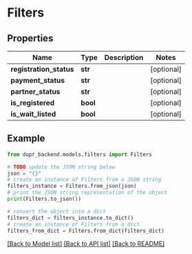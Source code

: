 # Filters


## Properties

Name | Type | Description | Notes
------------ | ------------- | ------------- | -------------
**registration_status** | **str** |  | [optional] 
**payment_status** | **str** |  | [optional] 
**partner_status** | **str** |  | [optional] 
**is_registered** | **bool** |  | [optional] 
**is_wait_listed** | **bool** |  | [optional] 

## Example

```python
from dupr_backend.models.filters import Filters

# TODO update the JSON string below
json = "{}"
# create an instance of Filters from a JSON string
filters_instance = Filters.from_json(json)
# print the JSON string representation of the object
print(Filters.to_json())

# convert the object into a dict
filters_dict = filters_instance.to_dict()
# create an instance of Filters from a dict
filters_from_dict = Filters.from_dict(filters_dict)
```
[[Back to Model list]](../README.md#documentation-for-models) [[Back to API list]](../README.md#documentation-for-api-endpoints) [[Back to README]](../README.md)


